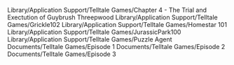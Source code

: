 Library/Application Support/Telltale Games/Chapter 4 - The Trial and Exectution of Guybrush Threepwood
Library/Application Support/Telltale Games/Grickle102
Library/Application Support/Telltale Games/Homestar 101
Library/Application Support/Telltale Games/JurassicPark100
Library/Application Support/Telltale Games/Puzzle Agent
Documents/Telltale Games/Episode 1
Documents/Telltale Games/Episode 2
Documents/Telltale Games/Episode 3
